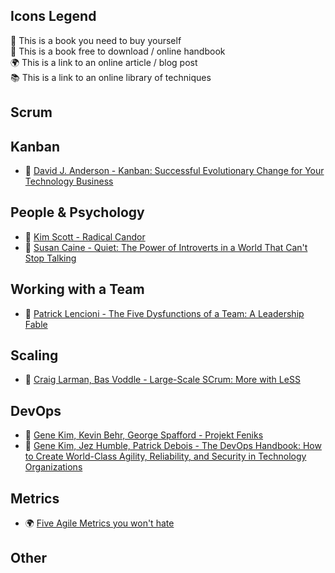 ## Icons Legend
:closed_book: This is a book you need to buy yourself<br/>
:book: This is a book free to download / online handbook<br/>
:earth_africa: This is a link to an online article / blog post<br/>
:books: This is a link to an online library of techniques<br/>


## Scrum

## Kanban
- :closed_book: [David J. Anderson - Kanban: Successful Evolutionary Change for Your Technology Business](https://www.goodreads.com/book/show/8086552-kanban)

## People & Psychology
- :closed_book: [Kim Scott - Radical Candor](https://www.goodreads.com/book/show/29939161-radical-candor)
- :closed_book: [Susan Caine - Quiet: The Power of Introverts in a World That Can't Stop Talking](https://www.goodreads.com/book/show/8520610-quiet)

## Working with a Team
- :closed_book: [Patrick Lencioni - The Five Dysfunctions of a Team: A Leadership Fable](https://www.goodreads.com/book/show/21343.The_Five_Dysfunctions_of_a_Team)

## Scaling
- :closed_book: [Craig Larman, Bas Voddle - Large-Scale SCrum: More with LeSS](https://www.goodreads.com/book/show/31378603-large-scale-scrum)

## DevOps
- :closed_book: [Gene Kim, Kevin Behr, George Spafford - Projekt Feniks](https://www.goodreads.com/book/show/17255186-the-phoenix-project)
- :closed_book: [Gene Kim, Jez Humble, Patrick Debois - The DevOps Handbook: How to Create World-Class Agility, Reliability, and Security in Technology Organizations](https://www.goodreads.com/book/show/26083308-the-devops-handbook)

## Metrics
- 🌍 [Five Agile Metrics you won't hate](https://www.atlassian.com/agile/project-management/metrics)

## Other
